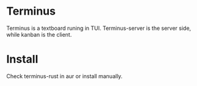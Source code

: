 # Terminus

Terminus is a textboard runing in TUI. Terminus-server is the server side, while kanban is the client.

# Install

Check terminus-rust in aur or install manually.
